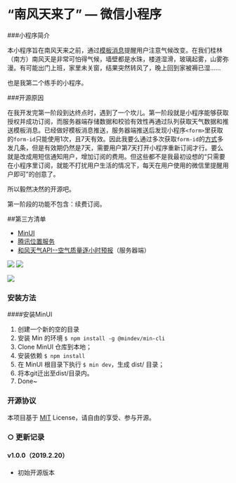 # “南风天来了” — 微信小程序

###小程序简介

本小程序旨在南风天来之前，通过[模板消息](https://developers.weixin.qq.com/miniprogram/dev/framework/open-ability/template-message.html)提醒用户注意气候改变。在我们桂林（南方）南风天是非常可怕得气候，墙壁都是水珠，楼道湿滑，玻璃起雾，山雾弥漫。有可能出门上班，家里未关窗，结果突然转风了，晚上回到家被褥已湿……

也是我第二个练手的小程序。

###开源原因

在我开发完第一阶段到达终点时，遇到了一个坎儿。第一阶段就是小程序能够获取授权并成功订阅，而服务器端存储数据和校验有效性再通过队列获取天气数据和推送模板消息。已经做好模板消息推送，服务器端推送后发现小程序`<form>`里获取的`form-id`只能使用1次，且7天有效。因此我要么通过多次获取`form-id`的[方式](https://www.jianshu.com/p/84dd9cd6eaed)多发几条，但是有效期仍然是7天，需要用户第7天打开小程序重新订阅才行。要么就是改成用短信通知用户，增加订阅的费用。但这些都不是我最初设想的“只需要在小程序里订阅，就能不打扰用户生活的情况下，每天在用户使用的微信里提醒用户即可”的创意了。

所以毅然决然的开源吧。

第一阶段的功能不包含：续费订阅。

##第三方清单

- [MinUI](https://meili.github.io/min/index.html)
- [腾讯位置服务](https://lbs.qq.com)
- [和风天气API--空气质量逐小时预报](https://www.heweather.com/documents/api/s6/air-hourly)（服务器端）

 ![](https://img.shields.io/badge/License-MIT-lightgrey.svg) ![](https://img.shields.io/badge/%E5%9F%BA%E7%A1%80%E5%BA%93-2.6.0%2B-brightgreen.svg) 

![](http://www.crazyphper.com/wechat_app_preview/weather_flow.gif)

### 安装方法

####安装MinUI

1. 创建一个新的空的目录
2. 安装 Min 的环境 `$ npm install -g @mindev/min-cli`
3. Clone MinUI 仓库到本地；
4. 安装依赖 `$ npm install`
5. 在 MinUI 根目录下执行 `$ min dev`，生成 dist/ 目录；
6. 将本git迁出至dist/目录内。
7. Done~

### 开源协议

本项目基于 [MIT](http://opensource.org/licenses/MIT) License，请自由的享受、参与开源。


### ○ 更新记录

#### v1.0.0（2019.2.20）

- 初始开源版本
